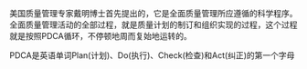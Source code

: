 美国质量管理专家戴明博士首先提出的，它是全面质量管理所应遵循的科学程序。全面质量管理活动的全部过程，就是质量计划的制订和组织实现的过程，这个过程就是按照PDCA循环，不停顿地周而复始地运转的。

PDCA是英语单词Plan(计划)、Do(执行)、Check(检查)和Act(纠正)的第一个字母
